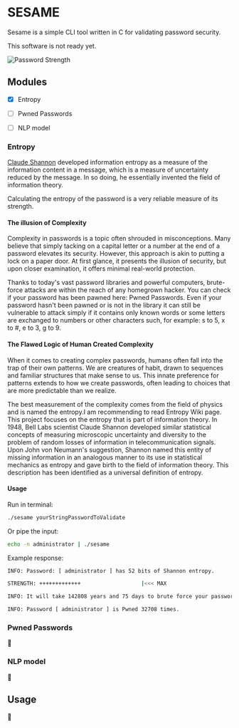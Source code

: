 # SESAME

Sesame is a simple CLI tool written in C for validating password security.

This software is not ready yet.

![Password Strength](https://imgs.xkcd.com/comics/password_strength.png)


## Modules

- [x] Entropy
- [ ] Pwned Passwords
- [ ] NLP model


### Entropy

[Claude Shannon](https://en.wikipedia.org/wiki/Claude_Shannon) developed information entropy as a measure of the information content in a message, which is a measure of uncertainty reduced by the message. In so doing, he essentially invented the field of information theory.

Calculating the entropy of the password is a very reliable measure of its strength.

#### The illusion of Complexity

Complexity in passwords is a topic often shrouded in misconceptions. Many believe that simply tacking on a capital letter or a number at the end of a password elevates its security. However, this approach is akin to putting a lock on a paper door. At first glance, it presents the illusion of security, but upon closer examination, it offers minimal real-world protection.

Thanks to today's vast password libraries and powerful computers, brute-force attacks are within the reach of any homegrown hacker. You can check if your password has been pawned here: Pwned Passwords. Even if your password hasn't been pawned or is not in the library it can still be vulnerable to attack simply if it contains only known words or some letters are exchanged to numbers or other characters such, for example: s to 5, x to #, e to 3, g to 9.

#### The Flawed Logic of Human Created Complexity

When it comes to creating complex passwords, humans often fall into the trap of their own patterns. We are creatures of habit, drawn to sequences and familiar structures that make sense to us. This innate preference for patterns extends to how we create passwords, often leading to choices that are more predictable than we realize.

The best measurement of the complexity comes from the field of physics and is named the entropy.I am recommending to read Entropy Wiki page. This project focuses on the entropy that is part of information theory. In 1948, Bell Labs scientist Claude Shannon developed similar statistical concepts of measuring microscopic uncertainty and diversity to the problem of random losses of information in telecommunication signals. Upon John von Neumann's suggestion, Shannon named this entity of missing information in an analogous manner to its use in statistical mechanics as entropy and gave birth to the field of information theory. This description has been identified as a universal definition of entropy.


#### Usage

Run in terminal:

```sh
./sesame yourStringPasswordToValidate
```

Or pipe the input:
```sh
echo -n administrator | ./sesame
```

Example response:

```sh
INFO: Password: [ administrator ] has 52 bits of Shannon entropy.

STRENGTH: +++++++++++++                   |<<< MAX

INFO: It will take 142808 years and 75 days to brute force your password with speed of 1000 guesses/second.

INFO: Password [ administrator ] is Pwned 32708 times.
```


### Pwned Passwords

:construction:


### NLP model

:construction:


## Usage

:construction:

